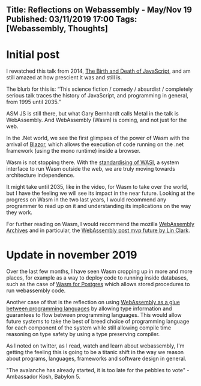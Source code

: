 Title: Reflections on Webassembly - May/Nov 19
Published: 03/11/2019 17:00 
Tags: [Webassembly, Thoughts] 
---

# Initial post

I rewatched this talk from 2014, [The Birth and Death of JavaScript](https://www.destroyallsoftware.com/talks/the-birth-and-death-of-javascript), and am still amazed at how prescient it was and still is. 

The blurb for this is:
“This science fiction / comedy / absurdist / completely serious talk traces the history of JavaScript, and programming in general, from 1995 until 2035.”

ASM JS is still there, but what Gary Bernhardt calls Metal in the talk is WebAssembly. And WebAssembly (Wasm) is coming, and not just for the web. 

In the .Net world, we see the first glimpses of the power of Wasm with the arrival of [Blazor](https://dotnet.microsoft.com/apps/aspnet/web-apps/blazor), which allows the execution of code running on the .net framework (using the mono runtime) inside a browser.

Wasm is not stopping there. With the [standardising of WASI](https://hacks.mozilla.org/2019/03/standardizing-wasi-a-webassembly-system-interface/), a system interface to run Wasm outside the web, we are truly moving towards architecture independence. 

It might take until 2035, like in the video, for Wasm to take over the world, but I have the feeling we will see its impact in the near future. Looking at the progress on Wasm in the two last years, I would recommend any programmer to read up on it and understanding its implications on the way they work. 

For further reading on Wasm, I would recommend the mozilla [WebAssembly Archives](https://hacks.mozilla.org/category/webassembly/) and in particular, the [WebAssembly post mvp future by Lin Clark](https://hacks.mozilla.org/2018/10/webassemblys-post-mvp-future/). 

# Update in november 2019 

Over the last few months, I have seen Wasm cropping up in more and more places, for example as a way to deploy code to running inside databases, such as the case of [Wasm for Postgres](https://medium.com/wasmer/announcing-the-first-postgres-extension-to-run-webassembly-561af2cfcb1) which allows stored procedures to run webassembly code.

Another case of that is the reflection on using [WebAssembly as a glue between programming languages](https://youtu.be/3yVc5t-g-VU) by allowing type information and guarantees to flow between programming languages. This would allow future systems to take the best of breed choice of programming language for each component of the system while still allowing compile time reasoning on type safety by using a type preserving compiler. 

<?# YouTube 3yVc5t-g-VU /?>

As I noted on twitter, as I read, watch and learn about webassembly, I'm getting the feeling this is going to be a titanic shift in the way we reason about programs, languages, frameworks and software design in general.

"The avalanche has already started, it is too late for the pebbles to vote" - Ambassador Kosh, Babylon 5. 